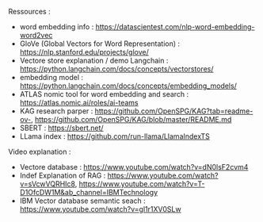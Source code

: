Ressources : 
- word embedding info : https://datascientest.com/nlp-word-embedding-word2vec
- GloVe  (Global Vectors for Word Representation) : https://nlp.stanford.edu/projects/glove/
- Vectore store explanation / demo Langchain : https://python.langchain.com/docs/concepts/vectorstores/
- embedding model : https://python.langchain.com/docs/concepts/embedding_models/
- ATLAS nomic tool for word embedding and search : https://atlas.nomic.ai/roles/ai-teams
- KAG research parper : https://github.com/OpenSPG/KAG?tab=readme-ov-, https://github.com/OpenSPG/KAG/blob/master/README.md
- SBERT : https://sbert.net/
- LLama index : https://github.com/run-llama/LlamaIndexTS 

Video explanation : 
- Vectore database : https://www.youtube.com/watch?v=dN0lsF2cvm4
- Indef Explanation of RAG : https://www.youtube.com/watch?v=sVcwVQRHIc8, https://www.youtube.com/watch?v=T-D1OfcDW1M&ab_channel=IBMTechnology
- IBM Vector database semantic seach : https://www.youtube.com/watch?v=gl1r1XV0SLw